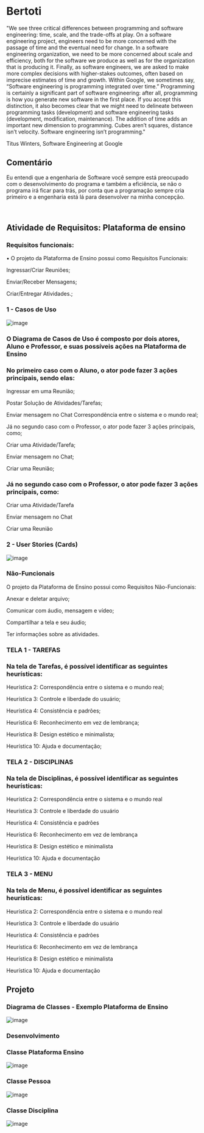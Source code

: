 # Bertoti

<p> "We see three critical differences between programming and software engineering: time, scale, and the trade-offs at play. On a software engineering project, engineers need to be more concerned with the passage of time and the eventual need for change. In a software engineering organization, we need to be more concerned about scale and efficiency, both for the software we produce as well as for the organization that is producing it. Finally, as software engineers, we are asked to make more complex decisions with higher-stakes outcomes, often based on imprecise estimates of time and growth. Within Google, we sometimes say, “Software engineering is programming integrated over time.” Programming is certainly a significant part of software engineering: after all, programming is how you generate new software in the first place. If you accept this distinction, it also becomes clear that we might need to delineate between programming tasks (development) and software engineering tasks (development, modification, maintenance). The addition of time adds an important new dimension to programming. Cubes aren’t squares, distance isn’t velocity. Software engineering isn’t programming." 


Titus Winters, Software Engineering at Google </p>

<h2> Comentário </h2>

<p> Eu entendi que a engenharia de Software você sempre está preocupado com o desenvolvimento do programa e também a eficiência, se não o programa irá ficar para trás, por conta que a programação sempre cria primeiro e a engenharia está lá para desenvolver na minha concepção.</p>

<br>

<h2> Atividade de Requisitos: Plataforma de ensino </h2>

<h3> Requisitos funcionais: </h3>

<p> • O projeto da Plataforma de Ensino possui como Requisitos Funcionais:<br/> </p>
<p> Ingressar/Criar Reuniões;<br/> </p>
<p> Enviar/Receber Mensagens;<br/> </p>
<p> Criar/Entregar Atividades.;<br/> </p>
    
<h3> 1 - Casos de Uso </h3>

![image](https://user-images.githubusercontent.com/102488914/203879148-48bfc6fd-95af-44d1-b7cf-fa1f4e441b8e.png)
    
<h3> O Diagrama de Casos de Uso é composto por dois atores, Aluno e Professor, e suas possíveis ações na Plataforma de Ensino </h3>

<h3> No primeiro caso com o Aluno, o ator pode fazer 3 ações principais, sendo elas: </h3>

<p> Ingressar em uma Reunião; <br/> </p>
<p> Postar Solução de Atividades/Tarefas; <br/> </p>
<p> Enviar mensagem no Chat Correspondência entre o sistema e o mundo real; <br/> </p>
<p> Já no segundo caso com o Professor, o ator pode fazer 3 ações principais, como; <br/> </p>
<p> Criar uma Atividade/Tarefa; <br/> </p>
<p> Enviar mensagem no Chat; <br/> </p>
<p> Criar uma Reunião; <br/> </p>
    
<h3> Já no segundo caso com o Professor, o ator pode fazer 3 ações principais, como: </h3>

<p> Criar uma Atividade/Tarefa <br/> </p>
<p> Enviar mensagem no Chat <br/> </p>
<p> Criar uma Reunião <br/> </p>

<h3> 2 - User Stories (Cards) </h3>

![image](https://user-images.githubusercontent.com/102488914/203879825-6e565c36-b6a3-46a1-b9f5-3c8639220bc3.png)

<h3> Não-Funcionais </h3>

<p> O projeto da Plataforma de Ensino possui como Requisitos Não-Funcionais: <br/> </p>
<p> Anexar e deletar arquivo; <br/> </p>
<p> Comunicar com áudio, mensagem e vídeo; <br/> </p>
<p> Compartilhar a tela e seu áudio; <br/> </p>
<p> Ter informações sobre as atividades. <br/> </p>

<h3> TELA 1 - TAREFAS </h3>

<h3> Na tela de Tarefas, é possível identificar as seguintes heurísticas: </h3>

<p> Heurística 2: Correspondência entre o sistema e o mundo real; <br/> </p>
<p> Heurística 3: Controle e liberdade do usuário; <br/> </p>
<p> Heurística 4: Consistência e padrões; <br/> </p>
<p> Heurística 6: Reconhecimento em vez de lembrança; <br/> </p>
<p> Heurística 8: Design estético e minimalista; <br/> </p>
<p> Heurística 10: Ajuda e documentação; <br/> </p>

<h3> TELA 2 - DISCIPLINAS </h3>

<h3> Na tela de Disciplinas, é possível identificar as seguintes heurísticas: </h3>

<p> Heurística 2: Correspondência entre o sistema e o mundo real <br/> </p>
<p> Heurística 3: Controle e liberdade do usuário <br/> </p>
<p> Heurística 4: Consistência e padrões <br/> </p>
<p> Heurística 6: Reconhecimento em vez de lembrança <br/> </p>
<p> Heurística 8: Design estético e minimalista <br/> </p>
<p> Heurística 10: Ajuda e documentação <br/> </p>

<h3> TELA 3 - MENU </h3>

<h3> Na tela de Menu, é possível identificar as seguintes heurísticas: </h3>

<p> Heurística 2: Correspondência entre o sistema e o mundo real <br/> </p>
<p> Heurística 3: Controle e liberdade do usuário <br/> </p>
<p> Heurística 4: Consistência e padrões <br/> </p>
<p> Heurística 6: Reconhecimento em vez de lembrança <br/> </p>
<p> Heurística 8: Design estético e minimalista <br/> </p>
<p> Heurística 10: Ajuda e documentação <br/> </p>

<h2> Projeto </h2>

<h3> Diagrama de Classes - Exemplo Plataforma de Ensino </h3>

![image](https://user-images.githubusercontent.com/102488914/203880523-ccb0be69-0c96-458d-b925-49910b3cc2c6.png)

<h3> Desenvolvimento </h3>

<h3> Classe Plataforma Ensino </h3>

![image](https://user-images.githubusercontent.com/102488914/203880629-b436e3fb-6959-420b-a602-895fb671e244.png)

<h3> Classe Pessoa </h3>

![image](https://user-images.githubusercontent.com/102488914/203880695-47324912-70d8-4d89-ae8d-15b6506300aa.png)

<h3> Classe Disciplina </h3>

![image](https://user-images.githubusercontent.com/102488914/203880779-65ea35ca-5e14-411f-b84b-66bac0fdddb1.png)
